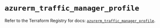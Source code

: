 # `azurerm_traffic_manager_profile`

Refer to the Terraform Registry for docs: [`azurerm_traffic_manager_profile`](https://registry.terraform.io/providers/hashicorp/azurerm/4.47.0/docs/resources/traffic_manager_profile).
